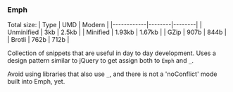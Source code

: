 ### Emph

Total size:
| Type | UMD | Modern |
|------------|--------|--------|
| Unminified | 3kb | 2.5kb |
| Minified | 1.93kb | 1.67kb |
| GZip | 907b | 844b |
| Brotli | 762b | 712b |

Collection of snippets that are useful in day to day development.
Uses a design pattern similar to jQuery to get assign both to `Emph` and `_`.

Avoid using libraries that also use `_`, and there is not a 'noConflict' mode built into Emph, yet.
